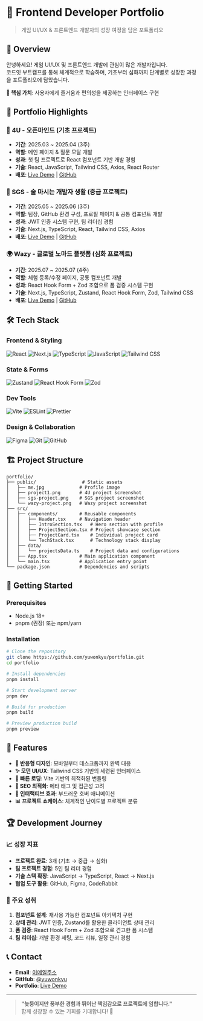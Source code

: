 # 🚀 Frontend Developer Portfolio

> 게임 UI/UX & 프론트엔드 개발자의 성장 여정을 담은 포트폴리오

## 📖 Overview

안녕하세요! 게임 UI/UX 및 프론트엔드 개발에 관심이 많은 개발자입니다.  
코드잇 부트캠프를 통해 체계적으로 학습하며, 기초부터 심화까지 단계별로 성장한 과정을 포트폴리오에 담았습니다.

**🎯 핵심 가치**: 사용자에게 즐거움과 편의성을 제공하는 인터페이스 구현

## 🎨 Portfolio Highlights

### 🌱 4U - 오픈마인드 (기초 프로젝트)

- **기간**: 2025.03 ~ 2025.04 (3주)
- **역할**: 메인 페이지 & 질문 모달 개발
- **성과**: 첫 팀 프로젝트로 React 컴포넌트 기반 개발 경험
- **기술**: React, JavaScript, Tailwind CSS, Axios, React Router
- **배포**: [Live Demo](https://4-u-tau.vercel.app/) | [GitHub](https://github.com/codeit-FE15-4U/4U)

### 🍻 SGS - 술 마시는 개발자 생활 (중급 프로젝트)

- **기간**: 2025.05 ~ 2025.06 (3주)
- **역할**: 팀장, GitHub 환경 구성, 프로필 페이지 & 공통 컴포넌트 개발
- **성과**: JWT 인증 시스템 구현, 팀 리더십 경험
- **기술**: Next.js, TypeScript, React, Tailwind CSS, Axios
- **배포**: [Live Demo](https://sgs-sandy.vercel.app/) | [GitHub](https://github.com/codeit-SGS/SGS)

### 🌍 Wazy - 글로벌 노마드 플랫폼 (심화 프로젝트)

- **기간**: 2025.07 ~ 2025.07 (4주)
- **역할**: 체험 등록/수정 페이지, 공통 컴포넌트 개발
- **성과**: React Hook Form + Zod 조합으로 폼 검증 시스템 구현
- **기술**: Next.js, TypeScript, Zustand, React Hook Form, Zod, Tailwind CSS
- **배포**: [Live Demo](https://codenomad-8itj.vercel.app/) | [GitHub](https://github.com/codeNomad-FE/wazy)

## 🛠 Tech Stack

### Frontend & Styling

![React](https://img.shields.io/badge/React-61DAFB?style=flat-square&logo=react&logoColor=black)
![Next.js](https://img.shields.io/badge/Next.js-000000?style=flat-square&logo=next.js&logoColor=white)
![TypeScript](https://img.shields.io/badge/TypeScript-3178C6?style=flat-square&logo=typescript&logoColor=white)
![JavaScript](https://img.shields.io/badge/JavaScript-F7DF1E?style=flat-square&logo=javascript&logoColor=black)
![Tailwind CSS](https://img.shields.io/badge/Tailwind_CSS-06B6D4?style=flat-square&logo=tailwind-css&logoColor=white)

### State & Forms

![Zustand](https://img.shields.io/badge/Zustand-000000?style=flat-square&logo=zustand&logoColor=white)
![React Hook Form](https://img.shields.io/badge/React_Hook_Form-EC5990?style=flat-square&logo=reacthookform&logoColor=white)
![Zod](https://img.shields.io/badge/Zod-3E67B1?style=flat-square&logo=zod&logoColor=white)

### Dev Tools

![Vite](https://img.shields.io/badge/Vite-646CFF?style=flat-square&logo=vite&logoColor=white)
![ESLint](https://img.shields.io/badge/ESLint-4B32C3?style=flat-square&logo=eslint&logoColor=white)
![Prettier](https://img.shields.io/badge/Prettier-F7B93E?style=flat-square&logo=prettier&logoColor=black)

### Design & Collaboration

![Figma](https://img.shields.io/badge/Figma-F24E1E?style=flat-square&logo=figma&logoColor=white)
![Git](https://img.shields.io/badge/Git-F05032?style=flat-square&logo=git&logoColor=white)
![GitHub](https://img.shields.io/badge/GitHub-181717?style=flat-square&logo=github&logoColor=white)

## 🏗 Project Structure

```
portfolio/
├── public/                 # Static assets
│   ├── me.jpg             # Profile image
│   ├── project1.png       # 4U project screenshot
│   ├── sgs-project.png    # SGS project screenshot
│   └── wazy-project.png   # Wazy project screenshot
├── src/
│   ├── components/        # Reusable components
│   │   ├── Header.tsx     # Navigation header
│   │   ├── IntroSection.tsx   # Hero section with profile
│   │   ├── ProjectSection.tsx # Project showcase section
│   │   ├── ProjectCard.tsx    # Individual project card
│   │   └── TechStack.tsx      # Technology stack display
│   ├── data/
│   │   └── projectsData.ts    # Project data and configurations
│   ├── App.tsx            # Main application component
│   └── main.tsx           # Application entry point
└── package.json           # Dependencies and scripts
```

## 🚀 Getting Started

### Prerequisites

- Node.js 18+
- pnpm (권장) 또는 npm/yarn

### Installation

```bash
# Clone the repository
git clone https://github.com/yuwonkyu/portfolio.git
cd portfolio

# Install dependencies
pnpm install

# Start development server
pnpm dev

# Build for production
pnpm build

# Preview production build
pnpm preview
```

## 🎨 Features

- **🎯 반응형 디자인**: 모바일부터 데스크톱까지 완벽 대응
- **✨ 모던 UI/UX**: Tailwind CSS 기반의 세련된 인터페이스
- **🚀 빠른 로딩**: Vite 기반의 최적화된 번들링
- **📱 SEO 최적화**: 메타 태그 및 접근성 고려
- **🎨 인터랙티브 효과**: 부드러운 호버 애니메이션
- **📊 프로젝트 쇼케이스**: 체계적인 난이도별 프로젝트 분류

## 🏆 Development Journey

### 📈 성장 지표

- **프로젝트 완료**: 3개 (기초 → 중급 → 심화)
- **팀 프로젝트 경험**: 5인 팀 리더 경험
- **기술 스택 확장**: JavaScript → TypeScript, React → Next.js
- **협업 도구 활용**: GitHub, Figma, CodeRabbit

### 🎯 주요 성취

1. **컴포넌트 설계**: 재사용 가능한 컴포넌트 아키텍처 구현
2. **상태 관리**: JWT 인증, Zustand를 활용한 클라이언트 상태 관리
3. **폼 검증**: React Hook Form + Zod 조합으로 견고한 폼 시스템
4. **팀 리더십**: 개발 환경 세팅, 코드 리뷰, 일정 관리 경험

## 📞 Contact

- **Email**: [이메일주소](duck01777@naver.com)
- **GitHub**: [@yuwonkyu](https://github.com/yuwonkyu)
- **Portfolio**: [Live Demo](https://your-portfolio-url.com)

---

> **"늦둥이지만 풍부한 경험과 뛰어난 책임감으로 프로젝트에 임합니다."**  
> 함께 성장할 수 있는 기회를 기대합니다! 🚀
